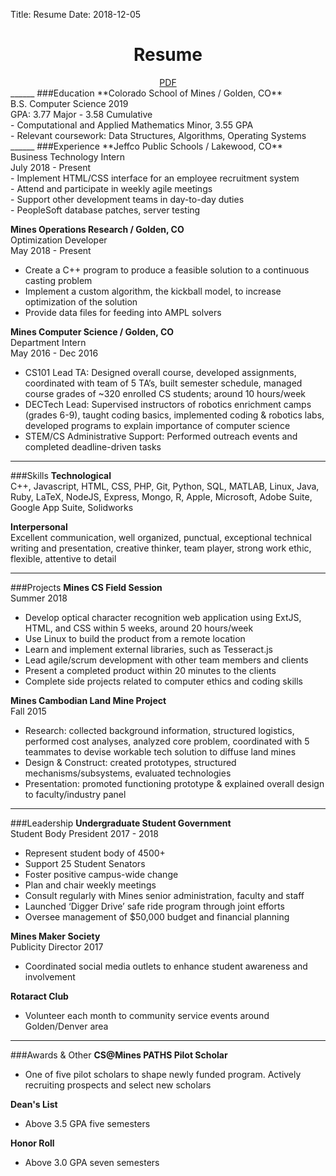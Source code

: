 Title: Resume
Date: 2018-12-05

<h1 style="text-align:center;">Resume</h1>
<div style="text-align:center;"><a href="../static/quinn-k-tenorio-resume.pdf">PDF</a></div>
______
###Education
**Colorado School of Mines / Golden, CO**</br>
B.S. Computer Science 2019</br>
GPA: 3.77 Major - 3.58 Cumulative</br>
- Computational and Applied Mathematics Minor, 3.55 GPA<br>
- Relevant coursework: Data Structures, Algorithms, Operating Systems
______
###Experience
**Jeffco Public Schools / Lakewood, CO**</br>
Business Technology Intern</br>
July 2018 - Present</br>
- Implement HTML/CSS interface for an employee recruitment system</br>
- Attend and participate in weekly agile meetings</br>
- Support other development teams in day-to-day duties</br>
- PeopleSoft database patches, server testing</br>

**Mines Operations Research / Golden, CO**</br>
Optimization Developer</br>
May 2018 - Present</br>
- Create a C++ program to produce a feasible solution to a continuous casting problem</br>
- Implement a custom algorithm, the kickball model, to increase optimization of the solution</br>
- Provide data files for feeding into AMPL solvers</br>

**Mines Computer Science / Golden, CO**</br>
Department Intern</br>
May 2016 - Dec 2016</br>
- CS101 Lead TA: Designed overall course, developed assignments, coordinated with team of 5 TA’s, built semester schedule, managed course grades of ~320 enrolled CS students; around 10 hours/week</br>
- DECTech Lead: Supervised instructors of robotics enrichment camps (grades 6-9), taught coding basics, implemented coding &amp; robotics labs, developed programs to explain importance of computer science</br>
- STEM/CS Administrative Support: Performed outreach events and completed deadline-driven tasks</br>
______
###Skills
**Technological**</br>
C++, Javascript, HTML, CSS, PHP, Git, Python, SQL, MATLAB, Linux, Java, Ruby, LaTeX, NodeJS, Express, Mongo, R, Apple, Microsoft, Adobe Suite, Google App Suite, Solidworks

**Interpersonal**</br>
Excellent communication, well organized, punctual, exceptional technical writing and presentation, creative thinker, team player, strong work ethic, flexible, attentive to detail
______
###Projects
**Mines CS Field Session**</br>
Summer 2018</br>
- Develop optical character recognition web application using ExtJS, HTML, and CSS within 5 weeks, around 20 hours/week</br>
- Use Linux to build the product from a remote location</br>
- Learn and implement external libraries, such as Tesseract.js</br>
- Lead agile/scrum development with other team members and clients</br>
- Present a completed product within 20 minutes to the clients</br>
- Complete side projects related to computer ethics and coding skills</br>

**Mines Cambodian Land Mine Project**</br>
Fall 2015</br>
- Research: collected background information, structured logistics, performed cost analyses, analyzed core problem, coordinated with 5 teammates to devise workable tech solution to diffuse land mines</br>
- Design &amp; Construct: created prototypes, structured mechanisms/subsystems, evaluated technologies</br>
- Presentation: promoted functioning prototype &amp; explained overall design to faculty/industry panel</br>
______
###Leadership
**Undergraduate Student Government**</br>
Student Body President 2017 - 2018</br>
- Represent student body of 4500+</br>
- Support 25 Student Senators</br>
- Foster positive campus-wide change</br>
- Plan and chair weekly meetings</br>
- Consult regularly with Mines senior administration, faculty and staff</br>
- Launched ‘Digger Drive’ safe ride program through joint efforts</br>
- Oversee management of $50,000 budget and financial planning</br>

**Mines Maker Society**</br>
Publicity Director 2017</br>
- Coordinated social media outlets to enhance student awareness and involvement

**Rotaract Club**</br>
- Volunteer each month to community service events around Golden/Denver area
______
###Awards &amp; Other
**CS@Mines PATHS Pilot Scholar**</br>
- One of five pilot scholars to shape newly funded program. Actively recruiting prospects and select new scholars

**Dean's List**
- Above 3.5 GPA five semesters

**Honor Roll**
- Above 3.0 GPA seven semesters</br></br></br>
